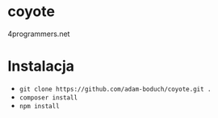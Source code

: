 # coyote
4programmers.net

# Instalacja


* `git clone https://github.com/adam-boduch/coyote.git .`
* `composer install`
* `npm install`
